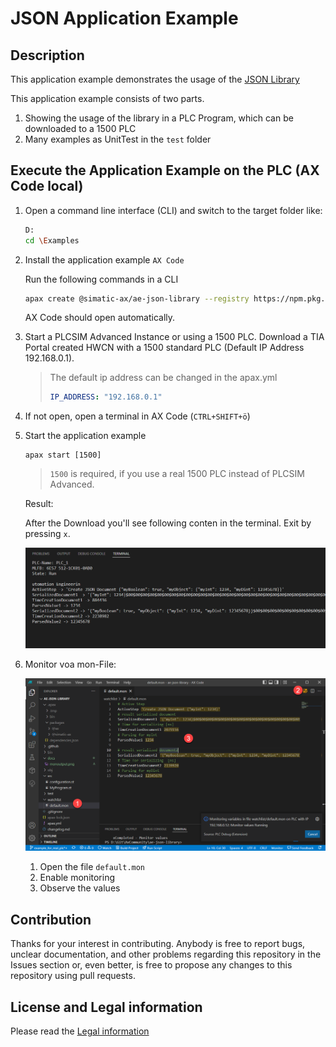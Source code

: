 # JSON Application Example

## Description
This application example demonstrates the usage of the [JSON Library](https://github.com/simatic-ax/json)

This application example consists of two parts.

1. Showing the usage of the library in a PLC Program, which can be downloaded to a 1500 PLC
1. Many examples as UnitTest in the `test` folder

## Execute the Application Example on the PLC (AX Code local)

1. Open a command line interface (CLI) and switch to the target folder like:
      ```sh
      D:
      cd \Examples
      ```
1. Install the application example `AX Code`

      Run the following commands in a CLI
      ```sh
      apax create @simatic-ax/ae-json-library --registry https://npm.pkg.github.com ae-json-library
      ```

      AX Code should open automatically.

1. Start a PLCSIM Advanced Instance or using a 1500 PLC. Download a TIA Portal created HWCN with a 1500 standard PLC (Default IP Address 192.168.0.1).

      > The default ip address can be changed in the apax.yml
      > ```yml
      > IP_ADDRESS: "192.168.0.1"
      > ```
      


1. If not open, open a terminal in AX Code (`CTRL+SHIFT+ö`)

1. Start the application example 
   
   ```cli
   apax start [1500]
   ```
   > `1500` is required, if you use a real 1500 PLC instead of PLCSIM Advanced.

      Result:

      After the Download you'll see following conten in the terminal. Exit by pressing `x`.

      ![](docs/monoutput.png)

1. Monitor voa mon-File:
   
      ![](docs/monuioutput.png)

   1. Open the file `default.mon`
   1. Enable monitoring
   1. Observe the values




## Contribution

Thanks for your interest in contributing. Anybody is free to report bugs, unclear documentation, and other problems regarding this repository in the Issues section or, even better, is free to propose any changes to this repository using pull requests.


## License and Legal information

Please read the [Legal information](LICENSE.md)